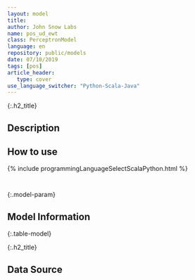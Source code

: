 ```yaml
---
layout: model
title: 
author: John Snow Labs
name: pos_ud_ewt
class: PerceptronModel
language: en
repository: public/models
date: 07/10/2019
tags: [pos]
article_header:
   type: cover
use_language_switcher: "Python-Scala-Java"
---
```


{:.h2_title}
## Description 






## How to use 
<div class="tabs-box" markdown="1">

{% include programmingLanguageSelectScalaPython.html %}

```python

```

```scala

```
</div>



{:.model-param}
## Model Information
{:.table-model}





{:.h2_title}
## Data Source


